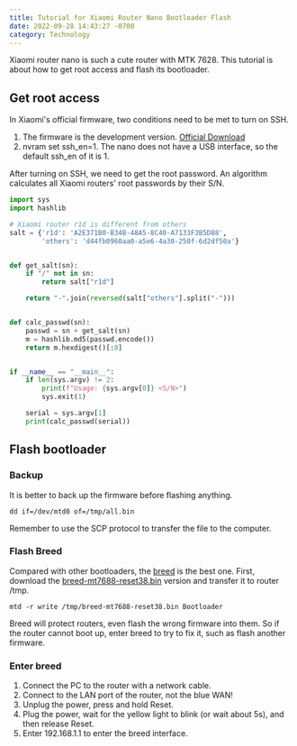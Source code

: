 ```yaml
---
title: Tutorial for Xiaomi Router Nano Bootloader Flash
date: 2022-09-28 14:43:27 -0700
category: Technology
---
```


Xiaomi router nano is such a cute router with MTK 7628. This tutorial is about how to get root access and flash its bootloader.

## Get root access

In Xiaomi's official firmware, two conditions need to be met to turn on SSH.

1. The firmware is the development version. [Official Download](https://www1.miwifi.com/miwifi_download.html)
2. nvram set ssh_en=1. The nano does not have a USB interface, so the default ssh_en of it is 1.

After turning on SSH, we need to get the root password. An algorithm calculates all Xiaomi routers' root passwords by their S/N.

```python
import sys
import hashlib

# Xiaomi router r1d is different from others
salt = {'r1d': 'A2E371B0-B34B-48A5-8C40-A7133F3B5D88',
        'others': 'd44fb0960aa0-a5e6-4a30-250f-6d2df50a'}


def get_salt(sn):
    if "/" not in sn:
        return salt["r1d"]

    return "-".join(reversed(salt["others"].split("-")))


def calc_passwd(sn):
    passwd = sn + get_salt(sn)
    m = hashlib.md5(passwd.encode())
    return m.hexdigest()[:8]


if __name__ == "__main__":
    if len(sys.argv) != 2:
        print(f"Usage: {sys.argv[0]} <S/N>")
        sys.exit(1)

    serial = sys.argv[1]
    print(calc_passwd(serial))

```

## Flash bootloader

### Backup

It is better to back up the firmware before flashing anything.

```shell
dd if=/dev/mtd0 of=/tmp/all.bin
```

Remember to use the SCP protocol to transfer the file to the computer.

### Flash Breed

Compared with other bootloaders, the [breed](https://breed.hackpascal.net) is the best one. First, download the [breed-mt7688-reset38.bin](https://breed.hackpascal.net/breed-mt7688-reset38.bin) version and transfer it to router /tmp.

```shell
mtd -r write /tmp/breed-mt7688-reset38.bin Bootloader
```

Breed will protect routers, even flash the wrong firmware into them. So if the router cannot boot up, enter breed to try to fix it, such as flash another firmware.

### Enter breed

1. Connect the PC to the router with a network cable.
2. Connect to the LAN port of the router, not the blue WAN!
3. Unplug the power, press and hold Reset.
4. Plug the power, wait for the yellow light to blink (or wait about 5s), and then release Reset.
5. Enter 192.168.1.1 to enter the breed interface.
